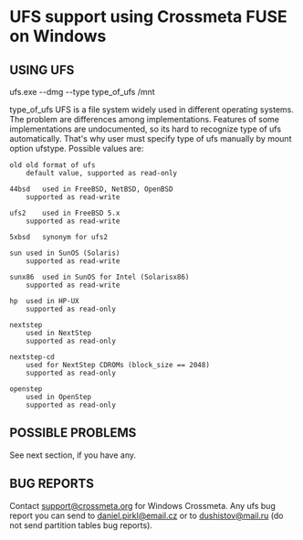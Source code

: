 # UFS support using Crossmeta FUSE on Windows

## USING UFS

ufs.exe --dmg <diskimage> --type type_of_ufs  /mnt


type_of_ufs
	UFS is a file system widely used in different operating systems.
	The problem are differences among implementations. Features of
	some implementations are undocumented, so its hard to recognize
	type of ufs automatically. That's why user must specify type of 
	ufs manually by mount option ufstype. Possible values are:

	old	old format of ufs
		default value, supported as read-only

	44bsd	used in FreeBSD, NetBSD, OpenBSD
		supported as read-write

	ufs2    used in FreeBSD 5.x
		supported as read-write

	5xbsd	synonym for ufs2

	sun	used in SunOS (Solaris)
		supported as read-write

	sunx86	used in SunOS for Intel (Solarisx86)
		supported as read-write

	hp	used in HP-UX
		supported as read-only

	nextstep
		used in NextStep
		supported as read-only

	nextstep-cd
		used for NextStep CDROMs (block_size == 2048)
		supported as read-only

	openstep
		used in OpenStep
		supported as read-only


## POSSIBLE PROBLEMS

See next section, if you have any.


## BUG REPORTS

Contact support@crossmeta.org for Windows Crossmeta.
Any ufs bug report you can send to daniel.pirkl@email.cz or
to dushistov@mail.ru (do not send partition tables bug reports).
